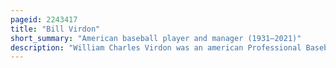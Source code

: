 ```yaml
---
pageid: 2243417
title: "Bill Virdon"
short_summary: "American baseball player and manager (1931–2021)"
description: "William Charles Virdon was an american Professional Baseball Outfielder, Manager, and Coach in Major League Baseball. Virdon played in MLB for the St. Louis Cardinals and Pittsburgh Pirates from 1955 through 1965 and in 1968. He served as a Coach for the Pirates and Houston Astros, and managed the Pirates, Astros, New York Yankees, and Montreal Expos."
---
```

